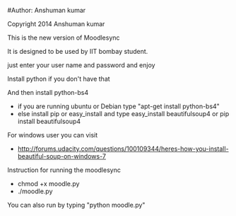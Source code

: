  #Author:
 Anshuman kumar
 
 Copyright 2014 Anshuman kumar


This is the new version of Moodlesync

It is designed to be used by IIT bombay student.

just enter your user name and password and enjoy

Install python if you don't have that

And then install python-bs4
  - if you are running ubuntu or Debian type
      "apt-get install python-bs4"
  - else install pip or easy_install and type
       easy_install beautifulsoup4 or 
       pip install beautifulsoup4

For windows user you can visit
  - http://forums.udacity.com/questions/100109344/heres-how-you-install-beautiful-soup-on-windows-7

Instruction for running the moodlesync

  - chmod +x moodle.py
  - ./moodle.py
  
You can also run by typing "python moodle.py" 

